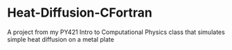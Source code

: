 # Heat-Diffusion-CFortran
A project from my PY421 Intro to Computational Physics class that simulates simple heat diffusion on a metal plate
